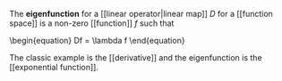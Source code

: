 The **eigenfunction** for a [[linear operator|linear map]] $D$ for a [[function space]] is a non-zero [[function]] $f$ such that

\begin{equation}
Df = \lambda f
\end{equation}

The classic example is the [[derivative]] and the eigenfunction is the [[exponential function]].